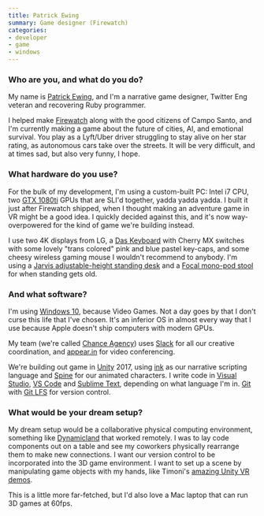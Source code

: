 ```yaml
---
title: Patrick Ewing
summary: Game designer (Firewatch)
categories:
- developer
- game
- windows
---
```


### Who are you, and what do you do?

My name is [Patrick Ewing](https://twitter.com/hoverbird "Patrick's Twitter account."), and I'm a narrative game designer, Twitter Eng veteran and recovering Ruby programmer.

I helped make [Firewatch][] along with the good citizens of Campo Santo, and I'm currently making a game about the future of cities, AI, and emotional survival. You play as a Lyft/Uber driver struggling to stay alive on her star rating, as autonomous cars take over the streets. It will be very difficult, and at times sad, but also very funny, I hope.

### What hardware do you use?

For the bulk of my development, I'm using a custom-built PC: Intel i7 CPU, two [GTX 1080ti][geforce-gtx-1080-ti] GPUs that are SLI'd together, yadda yadda yadda. I built it just after Firewatch shipped, when I thought making an adventure game in VR might be a good idea. I quickly decided against this, and it's now way-overpowered for the kind of game we're building instead.

I use two 4K displays from LG, a [Das Keyboard][model-s-professional] with Cherry MX switches with some lovely "trans colored" pink and blue pastel key-caps, and some cheesy wireless gaming mouse I wouldn't recommend to anybody. I'm using a [Jarvis adjustable-height standing desk][jarvis-bamboo] and a [Focal mono-pod stool][mobis-i] for when standing gets old.

### And what software?

I'm using [Windows 10][windows-10], because Video Games. Not a day goes by that I don't curse this life that I've chosen. It's an inferior OS in almost every way that I use because Apple doesn't ship computers with modern GPUs.

My team (we're called [Chance Agency](http://www.chanceagency.com/ "Patrick's game studio.")) uses [Slack][] for all our creative coordination, and [appear.in][] for video conferencing.

We're building out game in [Unity][] 2017, using [ink][] as our narrative scripting language and [Spine][] for our animated characters. I write code in [Visual Studio][visual-studio], [VS Code][visual-studio-code] and [Sublime Text][sublime-text], depending on what language I'm in. [Git][] with [Git LFS][git-large-file-storage] for version control.

### What would be your dream setup?

My dream setup would be a collaborative physical computing environment, something like [Dynamicland](https://dynamicland.org/ "A research group working on a new computing medium.") that worked remotely. I was to lay code components out on a table and see my coworkers physically rearrange them to make new connections. I want our version control to be incorporated into the 3D game environment. I want to set up a scene by manipulating game objects with my hands, like Timoni's [amazing Unity VR demos](https://www.youtube.com/watch?v=FzjxRi5J4XI "A YouTube video of a Unity VR editor tool demo."). 

This is a little more far-fetched, but I'd also love a Mac laptop that can run 3D games at 60fps.

[geforce-gtx-1080-ti]: https://www.nvidia.com/en-us/geforce/products/10series/geforce-gtx-1080-ti/ "A graphics card."
[jarvis-bamboo]: https://www.ergodepot.com/jarvis-adjustable-height-desk-bamboo.html "A standing desk."
[mobis-i]: https://store.focalupright.com/mobis-seat-p/ffs-1000.htm "An ergonomic chair."
[model-s-professional]: https://www.daskeyboard.com/model-s-professional/ "A keyboard."
[appear.in]: https://appear.in/ "A service for web-based video conferencing."
[firewatch]: http://www.firewatchgame.com/ "A fire lookout adventure game."
[git-large-file-storage]: https://git-lfs.github.com/ "A git extension for versioning large files."
[git]: https://git-scm.com/ "A version control system."
[ink]: https://www.inklestudios.com/ink/ "An interactive fiction scripting language."
[slack]: https://slack.com/ "A collaboration service."
[spine]: http://esotericsoftware.com/ "2D animation software."
[sublime-text]: http://www.sublimetext.com/ "A coder's text editor."
[unity]: https://unity3d.com/unity/ "A cross-platform game development tool."
[visual-studio-code]: https://code.visualstudio.com/ "A development IDE."
[visual-studio]: http://www.visualstudio.com "A Windows development environment."
[windows-10]: https://en.wikipedia.org/wiki/Windows_10 "An operating system."

